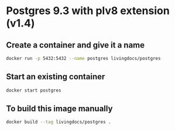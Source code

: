 # Postgres 9.3 with plv8 extension (v1.4)

## Create a container and give it a name

```bash
docker run -p 5432:5432 --name postgres livingdocs/postgres
```


## Start an existing container

```bash
docker start postgres
```


## To build this image manually

```bash
docker build --tag livingdocs/postgres .
```
